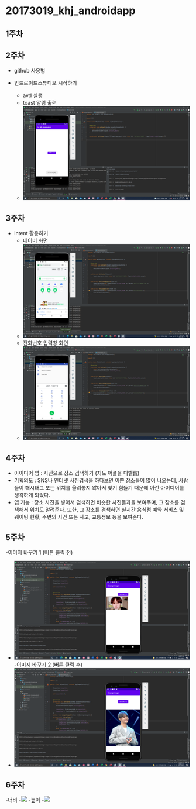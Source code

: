 # 20173019_khj_androidapp

## 1주차

## 2주차

  - github 사용법
  
  - 안드로이드스튜디오 시작하기
      - avd 실행
      - toast 알림 출력
      - <img width="" height="" src="/png/2주차과제.png"></img>
## 3주차
   - intent 활용하기
      - 네이버 화면
      - <img width="" height="" src="/png/3주차과제_2.png"></img>
      - 전화번호 입력창 화면
      - <img width="" height="" src="/png/3주차과제_1.png"></img>
## 4주차
  - 아이디어 명 : 사진으로 장소 검색하기 (지도 어플을 디벨롭)
  - 기획의도 : SNS나 인터넷 사진검색을 하다보면 이쁜 장소들이 많이 나오는데, 사람들이 해시태그 또는 위치를 올려놓지 않아서 찾기 힘들기 때문에 이런 아이디어를 생각하게 되었다.
  - 앱 기능 : 장소 사진을 넣어서 검색하면 비슷한 사진들과을 보여주며, 그 장소를 검색해서 위치도 알려준다. 또한, 그 장소를 검색하면 실시간 음식점 예약 서비스 및 웨이팅 현황, 주변의 사건 또는 사고, 교통정보 등을 보여준다.
## 5주차
  -이미지 바꾸기 1 (버튼 클릭 전)
  - <img width="" height="" src="/png/5주차과제_1.png"></img>
  -이미지 바꾸기 2 (버튼 클릭 후)
  - <img width="" height="" src="/png/5주차과제_2.png"></img>
## 6주차
-너비
-<img width="" height="" src="/png/6주차과제_1png"></img>
-높이
-<img width="" height="" src="/png/6주차과제_2ng"></img>
